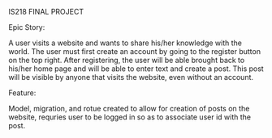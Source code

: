IS218 FINAL PROJECT

Epic Story:

A user visits a website and wants to share his/her knowledge with the world. The user must first create an account by going to the register button on the top right.
After registering, the user will be able brought back to his/her home page and will be able to enter text and create a post. This post
will be visible by anyone that visits the website, even without an account.


Feature:

Model, migration, and rotue created to allow for creation of posts on the website, requries user to be logged in
so as to associate user id with the post.

